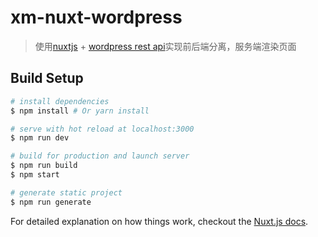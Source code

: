 # xm-nuxt-wordpress

> 使用[nuxtjs](https://nuxtjs.org) + [wordpress rest api](https://developer.wordpress.org/rest-api/)实现前后端分离，服务端渲染页面

## Build Setup

``` bash
# install dependencies
$ npm install # Or yarn install

# serve with hot reload at localhost:3000
$ npm run dev

# build for production and launch server
$ npm run build
$ npm start

# generate static project
$ npm run generate
```

For detailed explanation on how things work, checkout the [Nuxt.js docs](https://github.com/nuxt/nuxt.js).
